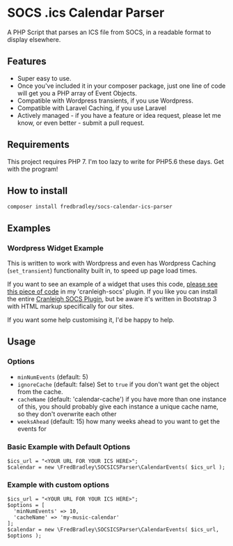 # SOCS .ics Calendar Parser
A PHP Script that parses an ICS file from SOCS, in a readable format to display elsewhere.

## Features
 * Super easy to use.
 * Once you've included it in your composer package, just one line of code will get you a PHP array of Event Objects.
 * Compatible with Wordpress transients, if you use Wordpress.
 * Compatible with Laravel Caching, if you use Laravel
 * Actively managed - if you have a feature or idea request, please let me know, or even better - submit a pull request.

## Requirements
This project requires PHP 7. I'm too lazy to write for PHP5.6 these days. Get with the program! 

## How to install
```
composer install fredbradley/socs-calendar-ics-parser
```
## Examples
### Wordpress Widget Example
This is written to work with Wordpress and even has Wordpress Caching (`set_transient`) functionality built in, to speed up page load times. 

If you want to see an example of a widget that uses this code, [please see this piece of code](https://github.com/cranleighschool/cranleigh-socs/blob/master/src/Widgets/UpcomingCalendarEventsWidget.php) in my 'cranleigh-socs' plugin. If you like you can install the entire [Cranleigh SOCS Plugin](https://github.com/cranleighschool/cranleigh-socs), but be aware it's written in Bootstrap 3 with HTML markup specifically for our sites. 

If you want some help customising it, I'd be happy to help. 


## Usage
### Options
  * `minNumEvents` (default: 5)
  * `ignoreCache` (default: false) Set to `true` if you don't want get the object from the cache. 
  * `cacheName` (default: 'calendar-cache') if you have more than one instance of this, you should probably give each instance a unique cache name, so they don't overwrite each other
  * `weeksAhead` (default: 15) how many weeks ahead to you want to get the events for
  
  ### Basic Example with Default Options
  ```
  $ics_url = "<YOUR URL FOR YOUR ICS HERE>";
  $calendar = new \FredBradley\SOCSICSParser\CalendarEvents( $ics_url );
  ```
  ### Example with custom options
  ```
  $ics_url = "<YOUR URL FOR YOUR ICS HERE>";
  $options = [
    'minNumEvents' => 10,
    'cacheName' => 'my-music-calendar'
  ];
  $calendar = new \FredBradley\SOCSICSParser\CalendarEvents( $ics_url, $options );
  ```
